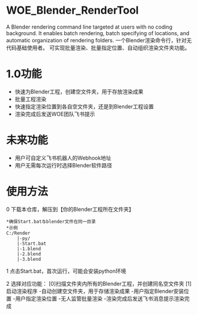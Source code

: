 # WOE_Blender_RenderTool
A Blender rendering command line targeted at users with no coding background. 
It enables batch rendering, batch specifying of locations, and automatic organization of rendering folders.
一个Blender渲染命令行，针对无代码基础使用者。
可实现批量渲染、批量指定位置、自动组织渲染文件夹功能。


# 1.0功能
- 快速为Blender工程，创建空文件夹，用于存放渲染成果
- 批量工程渲染
- 快速指定渲染位置到各自空文件夹，还是到Blender工程设置
- 渲染完成后发送WOE团队飞书提示

# 未来功能
- 用户可自定义飞书机器人的Webhook地址
- 用户无需每次运行时选择Blender软件路径

# 使用方法
0 下载本仓库，解压到【你的Blender工程所在文件夹】

    *确保Start.bat与blender文件在同一目录
    *示例
    C:/Render
        |-py/
        |-Start.bat
        |-1.blend
        |-2.blend
        |-3.blend

1 点击Start.bat，首次运行，可能会安装python环境

2 选择对应功能：
    [0]扫描文件夹内所有的Blender工程，并创建同名空文件夹
    [1]启动渲染程序
        -自动创建空文件夹，用于存储渲染成果
        -用户指定Blender安装位置
        -用户指定渲染位置
        -无人监管批量渲染
        -渲染完成后发送飞书消息提示渲染完成




